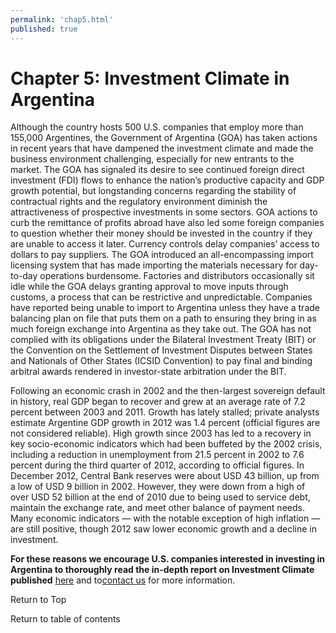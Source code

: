 ```yaml
--- 
permalink: 'chap5.html' 
published: true 
---
```

<h1 id="chap5">Chapter 5: Investment Climate in Argentina</h1>
 
Although the country hosts 500 U.S. companies that employ more than 155,000 Argentines, the Government of Argentina (GOA) has taken actions in recent years that have dampened the investment climate and made the business environment challenging, especially for new entrants to the market. The GOA has signaled its desire to see continued foreign direct investment (FDI) flows to enhance the nation’s productive capacity and GDP growth potential, but longstanding concerns regarding the stability of contractual rights and the regulatory environment diminish the attractiveness of prospective investments in some sectors. GOA actions to curb the remittance of profits abroad have also led some foreign companies to question whether their money should be invested in the country if they are unable to access it later. Currency controls delay companies’ access to dollars to pay suppliers. The GOA introduced an all-encompassing import licensing system that has made importing the materials necessary for day-to-day operations burdensome. Factories and distributors occasionally sit idle while the GOA delays granting approval to move inputs through customs, a process that can be restrictive and unpredictable. Companies have reported being unable to import to Argentina unless they have a trade balancing plan on file that puts them on a path to ensuring they bring in as much foreign exchange into Argentina as they take out. The GOA has not complied with its obligations under the Bilateral Investment Treaty (BIT) or the Convention on the Settlement of Investment Disputes between States and Nationals of Other States (ICSID Convention) to pay final and binding arbitral awards rendered in investor-state arbitration under the BIT.

Following an economic crash in 2002 and the then-largest sovereign default in history, real GDP began to recover and grew at an average rate of 7.2 percent between 2003 and 2011. Growth has lately stalled; private analysts estimate Argentine GDP growth in 2012 was 1.4 percent (official figures are not considered reliable). High growth since 2003 has led to a recovery in key socio-economic indicators which had been buffeted by the 2002 crisis, including a reduction in unemployment from 21.5 percent in 2002 to 7.6 percent during the third quarter of 2012, according to official figures. In December 2012, Central Bank reserves were about USD 43 billion, up from a low of USD 9 billion in 2002. However, they were down from a high of over USD 52 billion at the end of 2010 due to being used to service debt, maintain the exchange rate, and meet other balance of payment needs. Many economic indicators ― with the notable exception of high inflation ― are still positive, though 2012 saw lower economic growth and a decline in investment.

**For these reasons we encourage U.S. companies interested in investing in Argentina to thoroughly read the in-depth report on Investment Climate published** [here]( http://www.state.gov/e/eb/rls/othr/ics/2013/204592.htm) and to[contact us](http://export.gov/argentina/contactus/index.asp) for more information.

Return to Top

Return to table of contents


